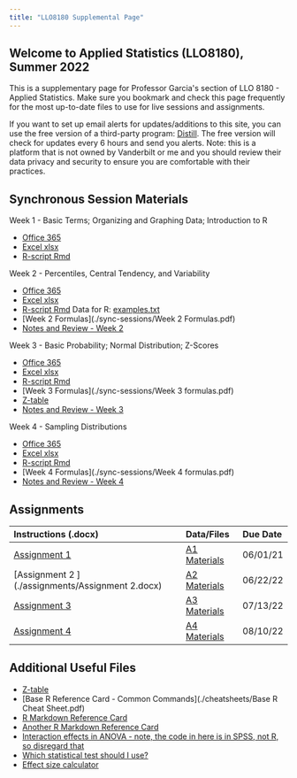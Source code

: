 ```yaml
---
title: "LLO8180 Supplemental Page"
---
```


## Welcome to Applied Statistics (LLO8180), Summer 2022

This is a supplementary page for Professor Garcia's section of LLO 8180 - Applied Statistics. Make sure you bookmark and check this page frequently for the most up-to-date files to use for live sessions and assignments. 

If you want to set up email alerts for updates/additions to this site, you can use the free version of a third-party program: [Distill](https://distill.io/). The free version will check for updates every 6 hours and send you alerts. Note: this is a platform that is not owned by Vanderbilt or me and you should review their data privacy and security to ensure you are comfortable with their practices.

## Synchronous Session Materials

Week 1 - Basic Terms; Organizing and Graphing Data; Introduction to R
 * [Office 365](https://vanderbilt365-my.sharepoint.com/:x:/g/personal/rafael_garcia_vanderbilt_edu/ER-jfMhQSQtAmk22Bph7BUcB8rLmYSk7onnszLFwC1YCJQ?e=wrYi0F)
 * [Excel xlsx](./sync-sessions/Week1Excel.xlsx)
 * [R-script Rmd](./sync-sessions/Week1R.Rmd)
	
Week 2 - Percentiles, Central Tendency, and Variability
 * [Office 365](https://vanderbilt365-my.sharepoint.com/:x:/g/personal/rafael_garcia_vanderbilt_edu/EZf1herkwJlOte2L7N0KtHkBHux0M86DGcqzZP54KliHdQ?e=YirL6e)
 * [Excel xlsx](./sync-sessions/Week2Excel.xlsx)
 * [R-script Rmd](./sync-sessions/Week2R.Rmd) Data for R: [examples.txt](./sync-sessions/examples.txt)
 * [Week 2 Formulas](./sync-sessions/Week 2 Formulas.pdf)
 * [Notes and Review - Week 2](https://vanderbilt365-my.sharepoint.com/:x:/g/personal/rafael_garcia_vanderbilt_edu/EW3RldtpTIJPtBbSQz3wS3oB96oTb1GrlZrdaMKFXhdcOw?e=ZyaVUP)
	
Week 3 - Basic Probability; Normal Distribution; Z-Scores
 * [Office 365](https://vanderbilt365-my.sharepoint.com/:x:/g/personal/rafael_garcia_vanderbilt_edu/EbKjZK0bYM5PvLIQY9MHYOQBniRFTCnvjZugidPejrpRyw?e=OZhCIF)
 * [Excel xlsx](./sync-sessions/Week3Excel.xlsx)
 * [R-script Rmd](./sync-sessions/Week2R.Rmd)
 * [Week 3 Formulas](./sync-sessions/Week 3 formulas.pdf)
 * [Z-table](./sync-sessions/z-table.pdf)
 * [Notes and Review - Week 3](https://vanderbilt365-my.sharepoint.com/:x:/g/personal/rafael_garcia_vanderbilt_edu/EVZkaTFZjNJMtaFTFr0Jnx8Bj6VT6A1Owl569R1BSqLeFg?e=yTWdB3)
	
Week 4 - Sampling Distributions
 * [Office 365](https://vanderbilt365-my.sharepoint.com/:x:/g/personal/rafael_garcia_vanderbilt_edu/EXRT18xQ4e9Bv1JffcRsKewByN27hmwGQg2Sv-8WKN9odA?e=djYrGW)
 * [Excel xlsx](./sync-sessions/Week4Excel.xlsx)
 * [R-script Rmd](./sync-sessions/Week4R.Rmd)
 * [Week 4 Formulas](./sync-sessions/Week 4 formulas.pdf)
 * [Notes and Review - Week 4](https://vanderbilt365-my.sharepoint.com/:x:/g/personal/rafael_garcia_vanderbilt_edu/Eet1_4jTQ7FDt-tVPc99K9UBY7lTvxn40vT0fxvjab4DxA?e=xYJhNW)
	
<!--- Week 5 - Hypothesis Testing: One-Sample Z-Test
 * [Office 365]()
 * [Excel xlsx](./sync-sessions/)
 * [R-script Rmd](./sync-sessions/)
	
Week 6 - Power and Effect Size; One-Sample t-Test
 * [Office 365]()
 * [Excel xlsx](./sync-sessions/Week1Excel.xlsx)
 * [R-script Rmd](./sync-sessions/Week1R.Rmd)
	
Week 7 - Two-Sample t-tests
 * [Office 365]()
 * [Excel xlsx](./sync-sessions/)
 * [R-script Rmd](./sync-sessions/)
	
Week 8 - Confidence Intervals
 * [Office 365]()
 * [Excel xlsx](./sync-sessions/)
 * [R-script Rmd](./sync-sessions/)
	
Week 9 - One-Way ANOVA
 * [Office 365]()
 * [Excel xlsx](./sync-sessions/)
 * [R-script Rmd](./sync-sessions/)
	
Week 10 - Two-Way ANOVA
 * [Office 365]()
 * [Excel xlsx](./sync-sessions/)
 * [R-script Rmd](./sync-sessions/)
	
Week 11 - Correlation
 * [Office 365]()
 * [Excel xlsx](./sync-sessions/Week1Excel.xlsx)
 * [R-script Rmd](./sync-sessions/Week1R.Rmd)
	
Week 12 - Simple Linear Regression
 * [Office 365]()
 * [Excel xlsx](./sync-sessions/)
 * [R-script Rmd](./sync-sessions/)
	
Week 13 - Multiple Linear Regression
 * [Office 365]()
 * [Excel xlsx](./sync-sessions/)
 * [R-script Rmd](./sync-sessions/)
	
Week 14 - Chi-Square
 * [Office 365]()
 * [Excel xlsx](./sync-sessions/)
 * [R-script Rmd](./sync-sessions/) --->
	
## Assignments

| **Instructions (.docx)** | **Data/Files** | **Due Date**|
|:---|:---|:---|
|[Assignment 1 ](./assignments/Assignment-1.docx) | [A1 Materials](./assignments/A1-materials.zip) | 06/01/21 |
|[Assignment 2 ](./assignments/Assignment 2.docx) | [A2 Materials](./assignments/weight.xlsx)  | 06/22/22 |
|[Assignment 3 ]() | [A3 Materials](./)  | 07/13/22 |
|[Assignment 4 ]() | [A4 Materials](./)  | 08/10/22 |


## Additional Useful Files
* [Z-table](./sync-sessions/z-table.pdf)
* [Base R Reference Card - Common Commands](./cheatsheets/Base R Cheat Sheet.pdf)
* [R Markdown Reference Card](./cheatsheets/rmarkdown-reference.pdf)
* [Another R Markdown Reference Card](./cheatsheets/rmarkdown-cheatsheet.pdf)
* [Interaction effects in ANOVA - note, the code in here is in SPSS, not R, so disregard that](https://pages.uoregon.edu/stevensj/interaction.pdf)
* [Which statistical test should I use?](https://help.xlstat.com/s/article/which-statistical-test-should-you-use?language=en_US)
* [Effect size calculator](http://www.psychometrica.de/effect_size.html)
